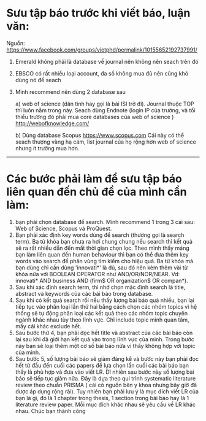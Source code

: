 
# Sưu tập báo trước khi viết báo, luận văn:
Nguồn: https://www.facebook.com/groups/vietphd/permalink/10155652192737991/

1. Emerald không phải là database về journal nên không nên seach trên đó
2. EBSCO có rất nhiều loại account, đa số không mua đủ nên cũng khó dùng nó để seach
3. Mình recommend nên dùng 2 database sau

    a) web of science (dân tình hay gọi là bài ISI trở đi). Journal thuộc TOP thì luôn nằm trong này. Seach dùng Endnote (login IP của trường, và tối thiểu trường đó phải mua core databases của web of science )
    http://webofknowledge.com/
    
    b) Dùng database Scopus
    https://www.scopus.com
    Cái này có thể seach thượng vàng hạ cám, list journal của họ rộng hơn web of science nhưng ít trường mua hơn.
-------------------------------------------------------------
# Các bước phải làm để sưu tập báo liên quan đến chủ đề của mình cần làm:
1. bạn phải chọn database để search. Mình recommend 1 trong 3 cái sau: Web of Science, Scopus và ProQuest.
2. Bạn phải xác định key words dùng để search (thường gọi là search term). Ba từ khóa bạn chưa ra hơi chung chung nếu search thì kết quả sẽ ra rất nhiều dẫn đến mất thời gian chọn lọc. Theo mình thấy mảng bạn làm liên quan đến human behaviour thì bạn có thể đưa thêm key words vào search để phân vùng tìm kiếm cho hiệu quả. Ba từ khóa mà bạn dùng chỉ cần dùng 'innovati*' là đủ, sau đó nên kèm thêm vài từ khóa nữa với BOOLEAN OPERATOR như AND/OR/NOR/NEAR. Vd: innovati* AND business AND (firm$ OR organization$ OR compan*).
3. Sau khi xác định search term, thì nhớ chọn mặc định search là title, abstract và keywords của các bài báo trong database.
4. Sau khi có kết quả search rồi nếu thấy lượng bài báo quá nhiều, bạn lại tiếp tục vào phân loại lần thứ hai bằng cách chọn các nhóm topics vì hệ thống sẽ tự động phân loại các kết quả theo các nhóm topic chuyên ngành khác nhau tùy theo lĩnh vực. Chỉ include topic mình quan tâm, mấy cái khác exclude hết.
5. Sau bước thứ 4, bạn phải đọc hết title và abstract của các bài báo còn lại sau khi đã giới hạn kết quả vào trong lĩnh vực của mình. Trong bước này bạn sẽ loại thêm một cơ số bài báo nữa vì thấy không hợp với topic của mình.
6. Sau bước 5, số lượng bài báo sẽ giảm đáng kể và bước này bạn phải đọc hết từ đầu đến cuối các papers để lựa chọn lần cuối các bài báo bạn thấy là phù hợp và đưa vào viết LR. Dĩ nhiên sau bước này số lượng bài báo sẽ tiếp tục giảm nữa.
Đây là dựa theo qui trình systematic literature review theo chuẩn PRISMA ( cái có nguồn bên y khoa nhưng bây giờ đã được áp dụng rộng rãi).
Tuy nhiên bạn phải lưu ý là mục đích viết LR của bạn là gì, đó là 1 chapter trong thesis, 1 section trong bài báo hay là 1 literature review paper. Mỗi mục đích khác nhau sẽ yêu cầu về LR khác nhau.
Chúc bạn thành công 




















